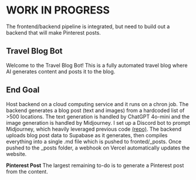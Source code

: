 # WORK IN PROGRESS
The frontend/backend pipeline is integrated, but need to build out a backend that will make Pinterest posts.

## Travel Blog Bot
Welcome to the Travel Blog Bot! This is a fully automated travel blog where AI generates content and posts it to the blog.

## End Goal
Host backend on a cloud computing service and it runs on a chron job. The backend generates a blog post (text and images) from a hardcoded list of >500 locations. The text generation is handled by ChatGPT 4o-mini and the image generation is handled by Midjourney. I set up a Discord bot to prompt Midjourney, which heavily leveraged previous code [(repo)](https://github.com/yachty66/unofficial_midjourney_python_api). The backend uploads blog post data to Supabase as it generates, then compiles everything into a single .md file which is pushed to fronted/_posts. Once pushed to the _posts folder, a webhook on Vercel automatically updates the website. 

**Pinterest Post**
The largest remaining to-do is to generate a Pinterest post from the content.

